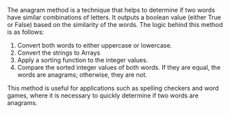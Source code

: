 The anagram method is a technique that helps to determine if two words have similar combinations of letters. It outputs a boolean value (either True or False) based on the similarity of the words. The logic behind this method is as follows:

1. Convert both words to either uppercase or lowercase.
2. Convert the strings to Arrays
3. Apply a sorting function to the integer values.
4. Compare the sorted integer values of both words. If they are equal, the words are anagrams; otherwise, they are not.

This method is useful for applications such as spelling checkers and word games, where it is necessary to quickly determine if two words are anagrams.


